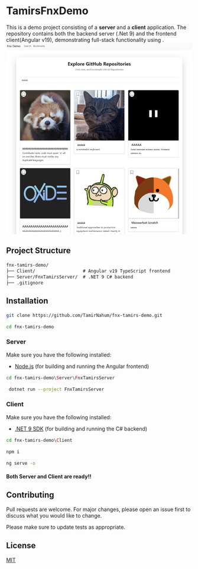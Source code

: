 
# TamirsFnxDemo


This is a demo project consisting of a **server** and a **client** application. 
The repository contains both the backend server (.Net 9)
and the frontend client(Angular v19),
demonstrating full-stack functionality using .
![alt text](image.png)

## Project Structure

```
fnx-tamirs-demo/
├── Client/                  # Angular v19 TypeScript frontend
├── Server/FnxTamirsServer/  # .NET 9 C# backend
├── .gitignore
```


## Installation
```bash
git clone https://github.com/TamirNahum/fnx-tamirs-demo.git
```

```bash
cd fnx-tamirs-demo
```

### Server

Make sure you have the following installed:

- [Node.js](https://nodejs.org/) (for building and running the Angular frontend)
```bash
cd fnx-tamirs-demo\Server\FnxTamirsServer
```
```bash
 dotnet run --project FnxTamirsServer
```
### Client

Make sure you have the following installed:

- [.NET 9 SDK](https://dotnet.microsoft.com/) (for building and running the C# backend)

```bash
cd fnx-tamirs-demo\Client
```
```bash
npm i 
```
```bash
ng serve -o 
```
#### Both Server and Client are ready!!


## Contributing

Pull requests are welcome. For major changes, please open an issue first
to discuss what you would like to change.

Please make sure to update tests as appropriate.

## License

[MIT](https://choosealicense.com/licenses/mit/)